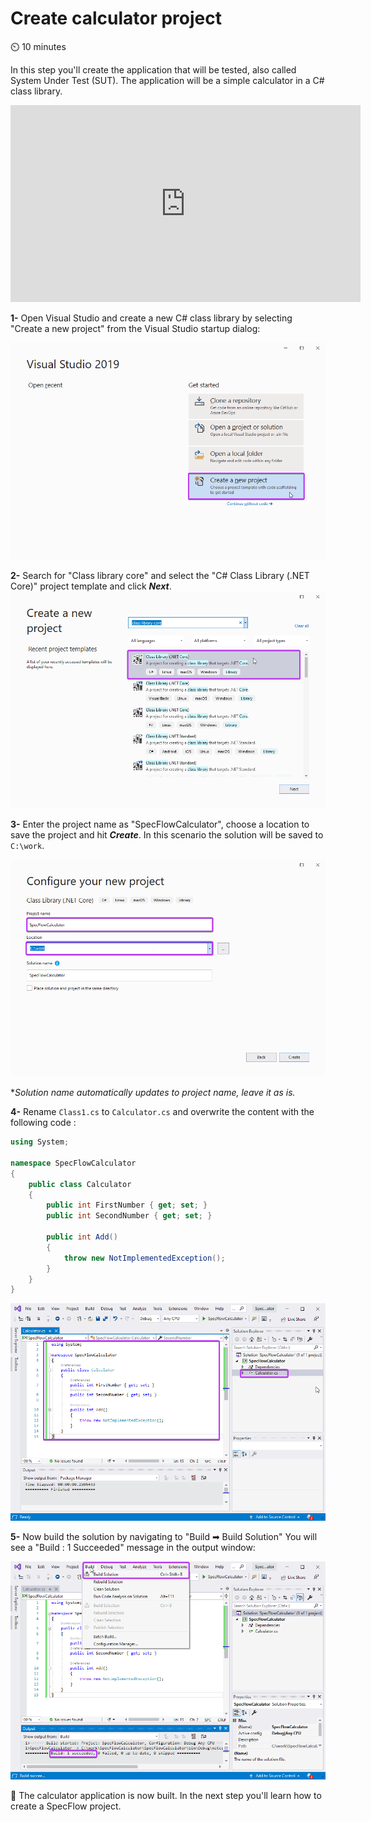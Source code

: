 Create calculator project
=========================

⏲️ 10 minutes

In this step you'll create the application that will be tested, also called System Under Test (SUT).
The application will be a simple calculator in a C# class library.

<iframe width="560" height="315" src="https://www.youtube.com/embed/4DcOVMFsCI8" frameborder="0" allow="accelerometer; autoplay; clipboard-write; encrypted-media; gyroscope; picture-in-picture" allowfullscreen></iframe>

**1-** Open Visual Studio and create a new C# class library by selecting "Create a new project" from the Visual Studio startup dialog:
  
![Visual Studio Startup Dialog](../_static/step2/vs_startup_dialogv2.png)  

**2-** Search for "Class library core" and select the "C# Class Library (.NET Core)" project template and click ***Next***.  
![Create Class Library](../_static/step2/create_class_libv2.png)  

**3-** Enter the project name as "SpecFlowCalculator", choose a location to save the project and hit ***Create***. In this scenario the solution will be saved to `C:\work`.

![Configure Class Library Project](../_static/step2/configure_projectv2.png)  

**Solution name automatically updates to project name, leave it as is.*  

**4-** Rename `Class1.cs` to `Calculator.cs` and overwrite the content with the following code :

``` csharp
using System;

namespace SpecFlowCalculator
{
    public class Calculator
    {
        public int FirstNumber { get; set; }
        public int SecondNumber { get; set; }

        public int Add()
        {
            throw new NotImplementedException();
        }
    }
}

```

![Class Library Created](../_static/step2/created_projectv2.png)

**5-** Now build the solution by navigating to "Build ➡ Build Solution" You will see a "Build : 1 Succeeded" message in the output window:

![Solution built](../_static/step2/built_project.png)

📄 The calculator application is now built. In the next step you'll learn how to create a SpecFlow project.
